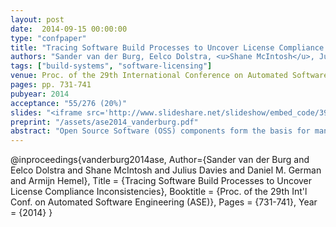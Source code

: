 ```yaml
---
layout: post
date:  2014-09-15 00:00:00
type: "confpaper"
title: "Tracing Software Build Processes to Uncover License Compliance Inconsistencies"
authors: "Sander van der Burg, Eelco Dolstra, <u>Shane McIntosh</u>, Julius Davies, Daniel M. German, and Armijn Hemel"
tags: ["build-systems", "software-licensing"]
venue: Proc. of the 29th International Conference on Automated Software Engineering (ASE)
pages: pp. 731-741
pubyear: 2014
acceptance: "55/276 (20%)"
slides: "<iframe src='http://www.slideshare.net/slideshow/embed_code/39283036' width='476' height='400' frameborder='0' marginwidth='0' marginheight='0' scrolling='no'></iframe>"
preprint: "/assets/ase2014_vanderburg.pdf"
abstract: "Open Source Software (OSS) components form the basis for many software systems. While the use of OSS components accelerates development, client systems must comply with the license terms of the OSS components that they use. Failure to do so exposes client system distributors to possible litigation from copyright holders. Yet despite the importance of license compliance, tool support for license compliance assessment is lacking. In this paper, we propose an approach to extract and analyze the Concrete Build Dependency Graph (CBDG) of a software system by tracing system calls that occur at build-time. Through a case study of seven open source systems, we show that the extracted CBDGs: (1) accurately classify sources as included in or excluded from deliverables with 88%-100% precision and 98%-100% recall, and (2) can uncover license compliance inconsistencies in real software systems - two of which prompted code fixes in the CUPS and FFmpeg systems."
---
```

@inproceedings{vanderburg2014ase,
	Author={Sander van der Burg and Eelco Dolstra and Shane McIntosh and Julius Davies and Daniel M. German and Armijn Hemel},
	Title = {Tracing Software Build Processes to Uncover License Compliance Inconsistencies},
	Booktitle = {Proc. of the 29th Int'l Conf. on Automated Software Engineering (ASE)},
	Pages = {731-741},
	Year = {2014}
}
